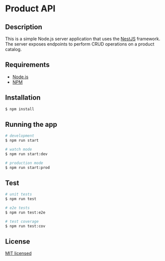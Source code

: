 # Product API

## Description

This is a simple Node.js server application that uses the [NestJS](https://nestjs.com/) framework. The server exposes endpoints to perform CRUD operations on a product catalog.

## Requirements

-   [Node.js](https://nodejs.org/en/)
-   [NPM](https://www.npmjs.com/)

## Installation

```bash
$ npm install
```

## Running the app

```bash
# development
$ npm run start

# watch mode
$ npm run start:dev

# production mode
$ npm run start:prod
```

## Test

```bash
# unit tests
$ npm run test

# e2e tests
$ npm run test:e2e

# test coverage
$ npm run test:cov
```

## License

[MIT licensed](LICENSE)
